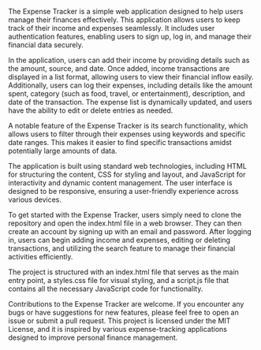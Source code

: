 The Expense Tracker is a simple web application designed to help users manage their finances effectively. This application allows users to keep track of their income and expenses seamlessly. It includes user authentication features, enabling users to sign up, log in, and manage their financial data securely.

In the application, users can add their income by providing details such as the amount, source, and date. Once added, income transactions are displayed in a list format, allowing users to view their financial inflow easily. Additionally, users can log their expenses, including details like the amount spent, category (such as food, travel, or entertainment), description, and date of the transaction. The expense list is dynamically updated, and users have the ability to edit or delete entries as needed.

A notable feature of the Expense Tracker is its search functionality, which allows users to filter through their expenses using keywords and specific date ranges. This makes it easier to find specific transactions amidst potentially large amounts of data.

The application is built using standard web technologies, including HTML for structuring the content, CSS for styling and layout, and JavaScript for interactivity and dynamic content management. The user interface is designed to be responsive, ensuring a user-friendly experience across various devices.

To get started with the Expense Tracker, users simply need to clone the repository and open the index.html file in a web browser. They can then create an account by signing up with an email and password. After logging in, users can begin adding income and expenses, editing or deleting transactions, and utilizing the search feature to manage their financial activities efficiently.

The project is structured with an index.html file that serves as the main entry point, a styles.css file for visual styling, and a script.js file that contains all the necessary JavaScript code for functionality.

Contributions to the Expense Tracker are welcome. If you encounter any bugs or have suggestions for new features, please feel free to open an issue or submit a pull request. This project is licensed under the MIT License, and it is inspired by various expense-tracking applications designed to improve personal finance management.
